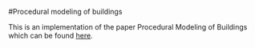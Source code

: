 #Procedural modeling of buildings

This is an implementation of the paper Procedural Modeling of Buildings which can be found [here](http://peterwonka.net/Publications/pdfs/2006.SG.Mueller.ProceduralModelingOfBuildings.final.pdf).
